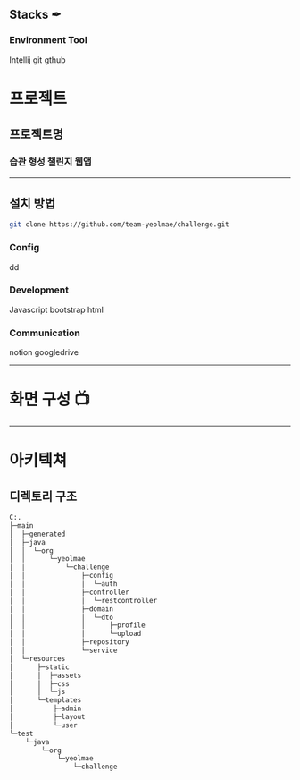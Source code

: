 Stacks ✒
---
### Environment Tool
Intellij git gthub

# 프로젝트
## 프로젝트명
### 습관 형성 챌린지 웹앱
***

## 설치 방법
```bash
git clone https://github.com/team-yeolmae/challenge.git
```

### Config
dd

### Development
Javascript bootstrap html

### Communication
notion googledrive

---
# 화면 구성 📺

---
# 아키텍쳐
## 디렉토리 구조
```bash
C:.                                  
├─main                               
│  ├─generated                       
│  ├─java                            
│  │  └─org                          
│  │      └─yeolmae                  
│  │          └─challenge            
│  │              ├─config           
│  │              │  └─auth          
│  │              ├─controller       
│  │              │  └─restcontroller
│  │              ├─domain           
│  │              │  └─dto           
│  │              │      ├─profile   
│  │              │      └─upload
│  │              ├─repository
│  │              └─service
│  └─resources
│      ├─static
│      │  ├─assets
│      │  ├─css
│      │  └─js
│      └─templates
│          ├─admin
│          ├─layout
│          └─user
└─test
    └─java
        └─org
            └─yeolmae
                └─challenge
```

